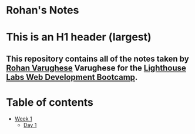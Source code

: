 # Rohan's Notes
# This is an H1 header (largest)

## This repository contains all of the notes taken by [Rohan Varughese](https://github.com/open-meadow) Varughese for the [Lighthouse Labs Web Development Bootcamp](https://www.lighthouselabs.ca/).

# Table of contents

* [Week 1](/Week_1)
  * [Day 1](/Week_1/Day_1/)